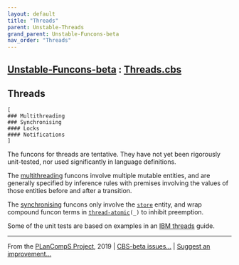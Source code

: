 ```yaml
---
layout: default
title: "Threads"
parent: Unstable-Threads
grand_parent: Unstable-Funcons-beta
nav_order: "Threads"
---
```


[Unstable-Funcons-beta] : [Threads.cbs]
-----------------------------

## Threads
<div class="highlighter-rouge"><pre class="highlight"><code>[
### Multithreading
### Synchronising
#### Locks
#### Notifications
]</code></pre></div>


The funcons for threads are tentative. They have not yet been rigorously
unit-tested, nor used significantly in language definitions.

The [multithreading] funcons involve multiple mutable entities, and are
generally specified by inference rules with premises involving the values of
those entities before and after a transition.

The [synchronising] funcons only involve the <code><span class="name"><a href="../../../../../Funcons-beta/Computations/Normal/Storing/index.html#Name_store">store</a></span></code> entity, and wrap
compound funcon terms in <code><span class="name"><a href="Multithreading/index.html#Name_thread-atomic">thread-atomic</a></span>(_)</code> to inhibit preemption.

Some of the unit tests are based on examples in an [IBM threads] guide.

[Multithreading]: Multithreading
  "Multithreading funcons"

[Synchronising]: Synchronising
  "Synchronising funcons"

[IBM threads]: https://www.ibm.com/support/knowledgecenter/ssw_aix_72/com.ibm.aix.genprogc/chapter12.htm
  "IBM Knowledge Centre"



____

From the [PLanCompS Project], 2019 | [CBS-beta issues...] | [Suggest an improvement...]

[Threads.cbs]: Threads.cbs 
  "CBS SOURCE FILE"
[Funcons-beta]: /CBS-beta/docs/Funcons-beta
 "FUNCONS-BETA"
[Unstable-Funcons-beta]: /CBS-beta/docs/Unstable-Funcons-beta
  "UNSTABLE-FUNCONS-BETA"
[Languages-beta]: /CBS-beta/docs/Languages-beta
  "LANGUAGES-BETA"
[Unstable-Languages-beta]: /CBS-beta/docs/Unstable-Languages-beta
  "UNSTABLE-LANGUAGES-BETA"
[CBS-beta]:  "CBS-BETA"
[PLanCompS Project]: http://plancomps.org
  "PROGRAMMING LANGUAGE COMPONENTS AND SPECIFICATIONS PROJECT HOME PAGE"
[CBS-beta issues...]: https://github.com/plancomps/plancomps.github.io/issues
  "CBS-BETA ISSUE REPORTS ON GITHUB"
[Suggest an improvement...]: mailto:plancomps@gmail.com?Subject=CBS-beta%20-%20comment&Body=Re%3A%20CBS-beta%20specification%20at%20Unstable-Computations/Threads/Threads.cbs%0A%0AComment/Query/Issue/Suggestion%3A%0A%0A%0ASignature%3A%0A 
  "GENERATE AN EMAIL TEMPLATE"
